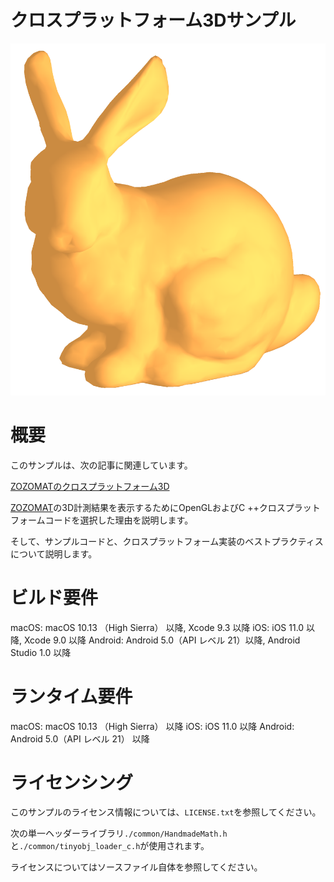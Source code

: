 # クロスプラットフォーム3Dサンプル

![zozomat_pr_001](./images/bunny_sample_project.png)

# 概要

このサンプルは、次の記事に関連しています。

[ZOZOMATのクロスプラットフォーム3D](https://test-zozotechblog.hatenablog.com/entry/feature/20200518-zozomat_cross_platform_3d)

[ZOZOMAT](https://zozo.jp/zozomat/)の3D計測結果を表示するためにOpenGLおよびC ++クロスプラットフォームコードを選択した理由を説明します。

そして、サンプルコードと、クロスプラットフォーム実装のベストプラクティスについて説明します。

# ビルド要件

macOS: macOS 10.13 （High Sierra） 以降, Xcode 9.3 以降
iOS: iOS 11.0 以降, Xcode 9.0 以降
Android: Android 5.0（API レベル 21）以降, Android Studio 1.0 以降

# ランタイム要件

macOS: macOS 10.13 （High Sierra） 以降
iOS: iOS 11.0 以降
Android: Android 5.0（API レベル 21） 以降

# ライセンシング

このサンプルのライセンス情報については、`LICENSE.txt`を参照してください。

次の単一ヘッダーライブラリ`./common/HandmadeMath.h`と`./common/tinyobj_loader_c.h`が使用されます。

ライセンスについてはソースファイル自体を参照してください。

